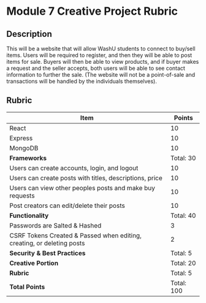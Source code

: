 # Module 7 Creative Project Rubric

## Description

This will be a website that will allow WashU students to connect to buy/sell items. Users will be required to register, and then they will be able to post items for sale. Buyers will then be able to view products, and if buyer makes a request and the seller accepts, both users will be able to see contact information to further the sale. (The website will not be a point-of-sale and transactions will be handled by the individuals themselves).

## Rubric

| Item | Points |
| ------ | ------ |
| React | 10 |
| Express | 10 |
| MongoDB | 10 |
| **Frameworks** |Total: 30 |
| Users can create accounts, login, and logout| 10 |
| Users can create posts with titles, descriptions, price | 10 |
| Users can view other peoples posts and make buy requests | 10 |
| Post creators can edit/delete their posts | 10 |
| **Functionality** | Total: 40 |
| Passwords are Salted & Hashed | 3 |
| CSRF Tokens Created & Passed when editing, creating, or deleting posts | 2 |
| **Security & Best Practices** | Total: 5 |
| **Creative Portion** | Total: 20 |
| **Rubric** | Total: 5 |
| **Total Points** | Total: 100 |




